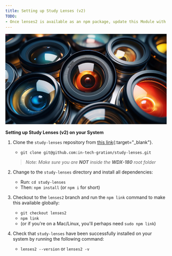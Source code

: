 ```yaml
---
title: Setting up Study Lenses (v2)
TODO: 
- Once lenses2 is available as an npm package, update this Module with instructions on how to install the tool globally via `npm install --global lenses2`
---
```


![](./assets/lenses2.jpg)

**Setting up Study Lenses (v2) on your System**

1. Clone the `study-lenses` repository from [this link](https://github.com/in-tech-gration/study-lenses/){:target="_blank"}.
    - `git clone git@github.com:in-tech-gration/study-lenses.git`

    >  _Note: Make sure you are **NOT** inside the **WDX-180** root folder_ 

2. Change to the `study-lenses` directory and install all dependencies:

    - Run: `cd study-lenses`
    - Then: `npm install` (or `npm i` for short)

3. Checkout to the `lenses2` branch and run the `npm link` command to make this available globally:

    - `git checkout lenses2`
    - `npm link` 
    - (or if you're on a Mac/Linux, you'll perhaps need `sudo npm link`)

4. Check that `study-lenses` have been successfully installed on your system by running the following command:

    - `lenses2 --version` or `lenses2 -v`